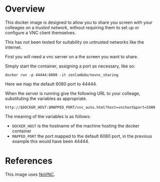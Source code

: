 # Overview

This docker image is designed to allow you to share you screen with your colleages on a *trusted network*, without requiring them to set up or configure a VNC client themselves.

This has not been tested for suitability on untrusted networks like the internet.

First you will need a vnc server on a the screen you want to share.

Simply start the container, assigning a port as necessary, like so:

    docker run -p 44444:6080 -it zenlambda/novnc_sharing

Here we map the default 6080 port to 44444.

When the server is running give the following URL to your colleage, 
substituting the variables as appropriate.


    http://$DOCKER_HOST:$MAPPED_PORT/vnc_auto.html?host=vnchost&port=5900

The meaning of the variables is as follows:

* `DOCKER_HOST` is the hostname of the machine hosting the docker container
* `MAPPED_PORT` the port mapped to the default 6080 port, in the previous example this would have been 44444.

# References

This image uses [NoVNC](https://github.com/kanaka/noVNC).



